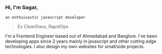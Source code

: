 
### Hi, I'm Sagar, 
`an enthuisastic javascript developer`
> Ex ClearGlass, RapidOps

I'm a Frontend Engineer based out of Ahmedabad and Banglore. I've been developing apps since 2 years mainly in javascript and other cutting edge technologies. I also design my own websites for small/side projects.